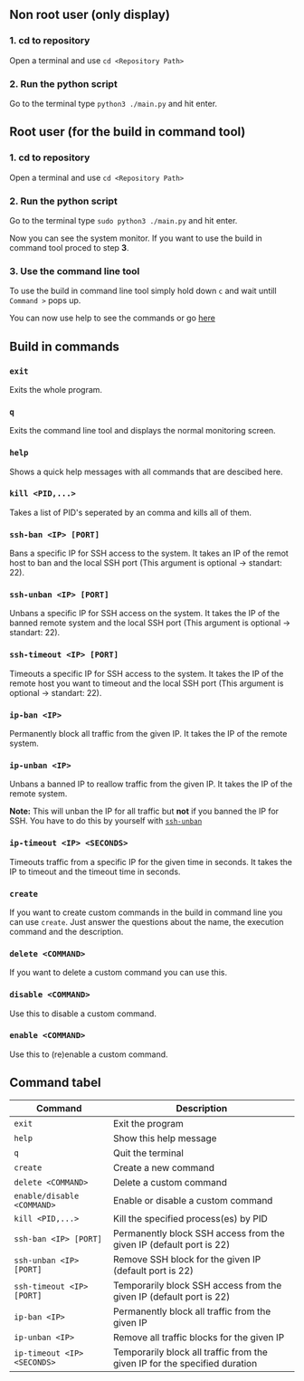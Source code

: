 ## Non root user (only display)
### 1. cd to repository
Open a terminal and use ```cd <Repository Path>```

### 2. Run the python script
Go to the terminal type ```python3 ./main.py``` and hit enter.

## Root user (for the build in command tool)
### 1. cd to repository
Open a terminal and use ```cd <Repository Path>```

### 2. Run the python script
Go to the terminal type ```sudo python3 ./main.py``` and hit enter.

Now you can see the system monitor. If you want to use the build in command tool proced to step **3**.

### 3. Use the command line tool
To use the build in command line tool simply hold  down ```c``` and wait untill ```Command >``` pops up.

You can now use help to see the commands or go [here](#build-in-commands)

## Build in commands
### `exit`
Exits the whole program.

### `q`
Exits the command line tool and displays the normal monitoring screen.

### `help`
Shows a quick help messages with all commands that are descibed here.

### `kill <PID,...>`
Takes a list of PID's seperated by an comma and kills all of them.

### `ssh-ban <IP> [PORT]`
Bans a specific IP for SSH access to the system. It takes an IP of the remot host to ban and the local SSH port (This argument is optional -> standart: 22).

### `ssh-unban <IP> [PORT]`
Unbans a specific IP for SSH access on the system. It takes the IP of the banned remote system and the local SSH port (This argument is optional -> standart: 22).

### `ssh-timeout <IP> [PORT]`
Timeouts a specific IP for SSH access to the system. It takes the IP of the remote host you want to timeout and the local SSH port (This argument is optional -> standart: 22).

### `ip-ban <IP>`
Permanently block all traffic from the given IP. It takes the IP of the remote system.

### `ip-unban <IP>`
Unbans a banned IP to reallow traffic from the given IP. It takes the IP of the remote system.

**Note:** This will unban the IP for all traffic but **not** if you banned the IP for SSH. You have to do this by yourself with [`ssh-unban`](#ssh-unban-ip-port)

### `ip-timeout <IP> <SECONDS>`
Timeouts traffic from a specific IP for the given time in seconds. It takes the IP to timeout and the timeout time in seconds.

### `create`
If you want to create custom commands in the build in command line you can use `create`. Just answer the questions about the name, the execution command and the description.

### `delete <COMMAND>`
If you want to delete a custom command you can use this.

### `disable <COMMAND>`
Use this to disable a custom command. 

### `enable <COMMAND>`
Use this to (re)enable a custom command.

## Command tabel
| Command                       | Description                                                                 |
|------------------------------|-----------------------------------------------------------------------------|
| `exit`                         | Exit the program                                                           |
| `help`                        | Show this help message                                                     |
| `q`                           | Quit the terminal                                                          |
| `create`                      | Create a new command                                                       |
| `delete <COMMAND>`            | Delete a custom command                                                    |
| `enable/disable <COMMAND>`    | Enable or disable a custom command                                         |
| `kill <PID,...>`              | Kill the specified process(es) by PID                                      |
| `ssh-ban <IP> [PORT]`         | Permanently block SSH access from the given IP (default port is 22)        |
| `ssh-unban <IP> [PORT]`       | Remove SSH block for the given IP (default port is 22)                     |
| `ssh-timeout <IP> [PORT]`     | Temporarily block SSH access from the given IP (default port is 22)        |
| `ip-ban <IP>`                 | Permanently block all traffic from the given IP                            |
| `ip-unban <IP>`               | Remove all traffic blocks for the given IP                                 |
| `ip-timeout <IP> <SECONDS>`   | Temporarily block all traffic from the given IP for the specified duration |
